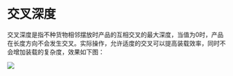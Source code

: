 # 交叉深度

交叉深度是指不种货物相邻摆放时产品的互相交叉的最大深度，当值为0时，产品在长度方向不会发生交叉。实际操作，允许适度的交叉可以提高装载效率，同时不会增加装载的复杂度，效果如下图：

![](/.gitbook/assets/图片11a.png)

